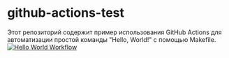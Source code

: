 # github-actions-test
Этот репозиторий содержит пример использования GitHub Actions для автоматизации простой команды "Hello, World!" с помощью Makefile.
[![Hello World Workflow](https://github.com/MaxTor2001/github-actions-test/actions/workflows/hello-world.yml/badge.svg)](https://github.com/MaxTor2001/github-actions-test/actions/workflows/hello-world.yml)